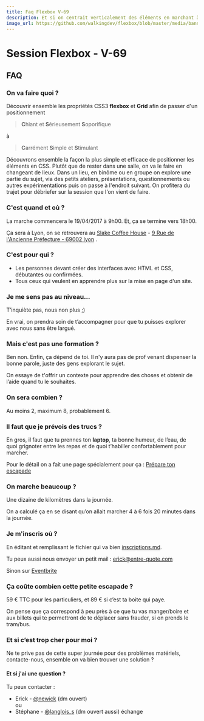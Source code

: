 ```yaml
---
title: Faq Flexbox V-69
description: Et si on centrait verticalement des éléments en marchant à l'horizontal autour de Lyon.
image_url: https://github.com/walkingdev/flexbox/blob/master/media/banner-flexbox.jpg?raw=true
---
```


# Session Flexbox - V-69

## FAQ

### On va faire quoi ?

Découvrir ensemble les propriétés CSS3 **flexbox** et **Grid** afin de passer d'un positionnement

> **C**hiant et **S**érieusement **S**oporifique 

à 

> **C**arrément **S**imple et **S**timulant 

Découvrons ensemble la façon la plus simple et efficace de positionner les éléments en CSS.
Plutôt que de rester dans une salle, on va le faire en changeant de lieux.
Dans un lieu, en binôme ou en groupe on explore une partie du sujet, via des petits ateliers, présentations, questionnements ou autres expérimentations puis on passe à l'endroit suivant.
On profitera du trajet pour débriefer sur la session que l'on vient de faire.

### C'est quand et où ?

La marche commencera le 19/04/2017 à 9h00.
Et, ça se termine vers 18h00.

Ça sera à Lyon, on se retrouvera au [Slake Coffee House](http://slake-coffee.com/) - [9 Rue de l'Ancienne Préfecture - 69002 lyon](http://www.openstreetmap.org/node/1883842740) .

### C'est pour qui ?

- Les personnes devant créer des interfaces avec HTML et CSS, débutantes ou confirmées.
- Tous ceux qui veulent en apprendre plus sur la mise en page d'un site.

### Je me sens pas au niveau…

T’inquiète pas, nous non plus ;)

En vrai, on prendra soin de t’accompagner pour que tu puisses explorer avec nous sans être largué.

### Mais c'est pas une formation ?

Ben non. Enfin, ça dépend de toi. Il n'y aura pas de prof venant dispenser la bonne parole, juste des gens explorant le sujet.

On essaye de t'offrir un contexte pour apprendre des choses et obtenir de l’aide quand tu le souhaites.

### On sera combien ?

Au moins 2, maximum 8, probablement 6.

### Il faut que je prévois des trucs ?

En gros, il faut que tu prennes ton **laptop**, ta bonne humeur, de l’eau, de quoi grignoter entre les repas et de quoi t’habiller confortablement pour marcher.

Pour le détail on a fait une page spécialement pour ça : [Prépare ton escapade](http://walkingdev.fr/#walkingdev/flexbox/blob/master/v69/prepare-ton-escapade.md)

### On marche beaucoup ?

Une dizaine de kilomètres dans la journée.

On a calculé ça en se disant qu’on allait marcher 4 à 6 fois 20 minutes dans la journée.

### Je m'inscris où ?

En éditant et remplissant le fichier qui va bien [inscriptions.md](https://github.com/walkingdev/flexbox/edit/master/v69/inscriptions.md).

Tu peux aussi nous envoyer un petit mail : [erick@entre-quote.com](mailto:erick@entre-quote.com)

Sinon sur [Eventbrite](https://www.eventbrite.com/e/flexbox-ma-sauver-tickets-33272301349)

### Ça coûte combien cette petite escapade ?

59 € TTC pour les particuliers, et 89 € si c’est ta boite qui paye.

On pense que ça correspond à peu près à ce que tu vas manger/boire et aux billets qui te permettront de te déplacer sans frauder, si on prends le tram/bus.

### Et si c’est trop cher pour moi ?

Ne te prive pas de cette super journée pour des problèmes matériels, contacte-nous, ensemble on va bien trouver une solution ? 

#### Et si j'ai une question ?

Tu peux contacter :  
- Erick - [@newick](http://twitter.com/newick) (dm ouvert)  
ou  
- Stéphane - [@langlois_s](https://twitter.com/langlois_s) (dm ouvert aussi)
échange
